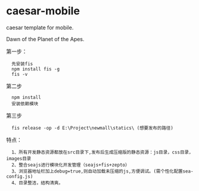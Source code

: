 # caesar-mobile
caesar template for mobile.

Dawn of the Planet of the Apes.

第一步：

      先安装fis
      npm install fis -g
      fis -v

第二步

      npm install 
      安装依赖模块
    
第三步

      fis release -op -d E:\Project\newmall\statics\ (想要发布的路径)
    
特点：

      1、所有开发静态资源都放在src目录下,发布后生成压缩版的静态资源：js目录，css目录，images目录
      2、整合seajs进行模块化开发管理（seajs+fis+zepto）
      3、浏览器地址栏加上debug=true,则自动加载未压缩的js,方便调试。(需个性化配置sea-config.js)
      4、目录整洁，结构清爽。
